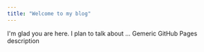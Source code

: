 ```yaml
---
title: "Welcome to my blog"
---
```


I'm glad you are here. I plan to talk about ...
Gemeric GitHub Pages  description

